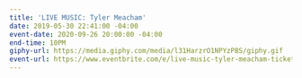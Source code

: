 ```yaml
---
title: 'LIVE MUSIC: Tyler Meacham'
date: 2019-05-30 22:41:00 -04:00
event-date: 2020-09-26 20:00:00 -04:00
end-time: 10PM
giphy-url: https://media.giphy.com/media/l31HarzrO1NPYzPBS/giphy.gif
event-url: https://www.eventbrite.com/e/live-music-tyler-meacham-tickets-99317483266
---
```


